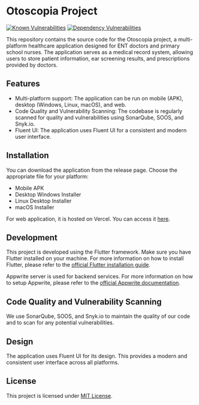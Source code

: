 # Otoscopia Project

[![Known Vulnerabilities](https://snyk.io/test/github/otoscopia/otoscopia/badge.svg)](https://snyk.io/test/github/{username}/{repo})
[![Dependency Vulnerabilities](https://img.shields.io/endpoint?url=https%3A%2F%2Fapi-hooks.soos.io%2Fapi%2Fshieldsio-badges%3FbadgeType%3DDependencyVulnerabilities%26pid%3Dg78q2tauz%26branchName%3Dmain)](https://app.soos.io)

This repository contains the source code for the Otoscopia project, a multi-platform healthcare application designed for ENT doctors and primary school nurses. The application serves as a medical record system, allowing users to store patient information, ear screening results, and prescriptions provided by doctors.

## Features

- Multi-platform support: The application can be run on mobile (APK), desktop (Windows, Linux, macOS), and web.
- Code Quality and Vulnerability Scanning: The codebase is regularly scanned for quality and vulnerabilities using SonarQube, SOOS, and Snyk.io.
- Fluent UI: The application uses Fluent UI for a consistent and modern user interface.

## Installation

You can download the application from the release page. Choose the appropriate file for your platform:

- Mobile APK
- Desktop Windows Installer
- Linux Desktop Installer
- macOS Installer

For web application, it is hosted on Vercel. You can access it [here](app.otoscopia.tech).

## Development

This project is developed using the Flutter framework. Make sure you have Flutter installed on your machine. For more information on how to install Flutter, please refer to the [official Flutter installation guide](https://flutter.dev/docs/get-started/install).

Appwrite server is used for backend services. For more information on how to setup Appwrite, please refer to the [official Appwrite documentation](https://appwrite.io/docs).

## Code Quality and Vulnerability Scanning

We use SonarQube, SOOS, and Snyk.io to maintain the quality of our code and to scan for any potential vulnerabilities.

## Design

The application uses Fluent UI for its design. This provides a modern and consistent user interface across all platforms.

## License

This project is licensed under [MIT License](LICENSE).
